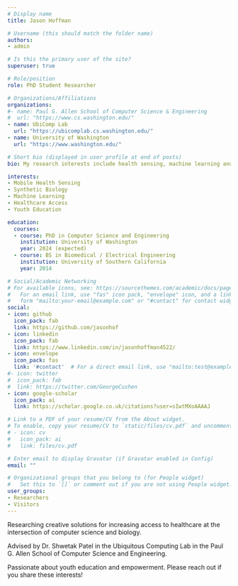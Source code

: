 ```yaml
---
# Display name
title: Jason Hoffman

# Username (this should match the folder name)
authors:
- admin

# Is this the primary user of the site?
superuser: true

# Role/position
role: PhD Student Researcher

# Organizations/Affiliations
organizations:
#- name: Paul G. Allen School of Computer Science & Engineering
#  url: "https://www.cs.washington.edu/"
- name: UbiComp Lab
  url: "https://ubicomplab.cs.washington.edu/"
- name: University of Washington
  url: "https://www.washington.edu/"

# Short bio (displayed in user profile at end of posts)
bio: My research interests include health sensing, machine learning and healthcare access.

interests:
- Mobile Health Sensing
- Synthetic Biology
- Machine Learning
- Healthcare Access
- Youth Education

education:
  courses:
  - course: PhD in Computer Science and Engineering
    institution: University of Washington
    year: 2024 (expected)
  - course: BS in Biomedical / Electrical Engineering
    institution: University of Southern California
    year: 2014

# Social/Academic Networking
# For available icons, see: https://sourcethemes.com/academic/docs/page-builder/#icons
#   For an email link, use "fas" icon pack, "envelope" icon, and a link in the
#   form "mailto:your-email@example.com" or "#contact" for contact widget.
social:
- icon: github
  icon_pack: fab
  link: https://github.com/jasonhof
- icon: linkedin
  icon_pack: fab
  link: https://www.linkedin.com/in/jasonhoffman4522/
- icon: envelope
  icon_pack: fas
  link: '#contact'  # For a direct email link, use "mailto:test@example.org".
#- icon: twitter
#  icon_pack: fab
#  link: https://twitter.com/GeorgeCushen
- icon: google-scholar
  icon_pack: ai
  link: https://scholar.google.co.uk/citations?user=sIwtMXoAAAAJ

# Link to a PDF of your resume/CV from the About widget.
# To enable, copy your resume/CV to `static/files/cv.pdf` and uncomment the lines below.
# - icon: cv
#   icon_pack: ai
#   link: files/cv.pdf

# Enter email to display Gravatar (if Gravatar enabled in Config)
email: ""

# Organizational groups that you belong to (for People widget)
#   Set this to `[]` or comment out if you are not using People widget.
user_groups:
- Researchers
- Visitors
---
```


Researching creative solutions for increasing access to healthcare at the intersection of computer science and biology.

Advised by Dr. Shwetak Patel in the Ubiquitous Computing Lab in the Paul G. Allen School of Computer Science and Engineering.

Passionate about youth education and empowerment.  Please reach out if you share these interests!